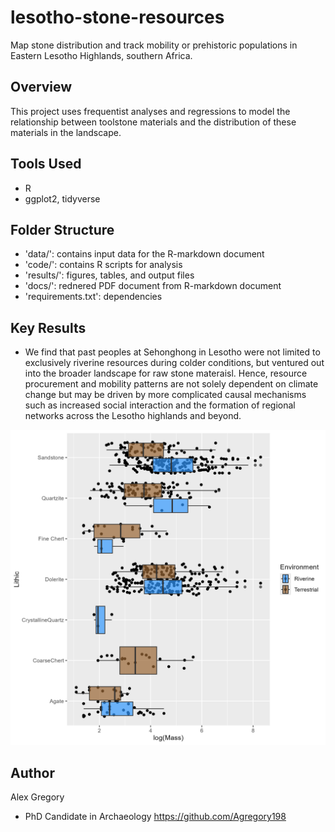 # lesotho-stone-resources
Map stone distribution and track mobility or prehistoric populations in Eastern Lesotho Highlands, southern Africa.

## Overview
This project uses frequentist analyses and regressions to model the relationship between toolstone materials and the distribution of these materials in the landscape.

## Tools Used
- R
- ggplot2, tidyverse

## Folder Structure
- 'data/': contains input data for the R-markdown document
- 'code/': contains R scripts for analysis
- 'results/': figures, tables, and output files
- 'docs/': rednered PDF document from R-markdown document
- 'requirements.txt': dependencies

## Key Results
- We find that past peoples at Sehonghong in Lesotho were not limited to exclusively riverine resources during colder conditions, but ventured out into the broader landscape for raw stone materaisl. Hence, resource procurement and mobility patterns are not solely dependent on climate change but may be driven by more complicated causal mechanisms such as increased social interaction and the formation of regional networks across the Lesotho highlands and beyond.

![Raw-Materials](results/figures/Raw-Material.png)


## Author
Alex Gregory
- PhD Candidate in Archaeology
https://github.com/Agregory198
